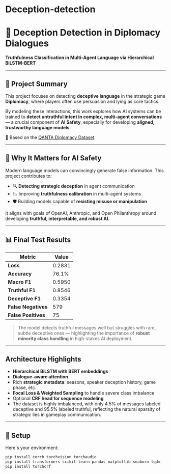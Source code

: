 # Deception-detection


# 🤖 Deception Detection in Diplomacy Dialogues  
**Truthfulness Classification in Multi-Agent Language via Hierarchical BiLSTM-BERT**


---

## 🧠 Project Summary
This project focuses on detecting **deceptive language** in the strategic game **Diplomacy**, where players often use persuasion and lying as core tactics.

By modeling these interactions, this work explores how AI systems can be trained to **detect untruthful intent in complex, multi-agent conversations** — a crucial component of **AI Safety**, especially for developing **aligned, trustworthy language models**.

📍 Based on the [QANTA Diplomacy Dataset](https://sites.google.com/view/qanta/projects/diplomacy)

---

## 🚀 Why It Matters for AI Safety

Modern language models can convincingly generate false information. This project contributes to:
- 🔍 **Detecting strategic deception** in agent communication  
- 📉 Improving **truthfulness calibration** in multi-agent systems  
- 🛡️ Building models capable of **resisting misuse or manipulation**

It aligns with goals of OpenAI, Anthropic, and Open Philanthropy around developing **truthful, interpretable, and robust AI**.


---

## 📊 Final Test Results

| Metric                | Value     |
|----------------------|-----------|
| **Loss**             | 0.2831    |
| **Accuracy**         | 76.1%     |
| **Macro F1**         | 0.5950    |
| **Truthful F1**      | 0.8546    |
| **Deceptive F1**     | 0.3354    |
| **False Negatives**  | 579       |
| **False Positives**  | 75        |

> The model detects truthful messages well but struggles with rare, subtle deceptive ones — highlighting the importance of **robust minority class handling** in high-stakes AI deployment.

---

## Architecture Highlights

- **Hierarchical BiLSTM with BERT embeddings**
- **Dialogue-aware attention**
- Rich **strategic metadata**: seasons, speaker deception history, game phase, etc.
- **Focal Loss & Weighted Sampling** to handle severe class imbalance
- Optional **CRF head for sequence modeling**
- The dataset is highly imbalanced, with only 4.5% of messages labeled deceptive and 95.5% labeled truthful, reflecting the natural sparsity of strategic lies in gameplay communication.


---

## 🔧 Setup

Here's your environment:

```bash
pip install torch torchvision torchaudio
pip install transformers scikit-learn pandas matplotlib seaborn tqdm
pip install torchcrf

